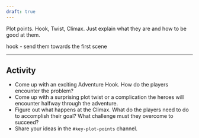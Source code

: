 ```yaml
---
draft: true
---
```


Plot points. Hook, Twist, Climax. Just explain what they are and how to be good at them.

hook - send them towards the first scene

---

## Activity
- Come up with an exciting Adventure Hook. How do the players encounter the problem?
- Come up with a surprising plot twist or a complication the heroes will encounter halfway through the adventure.
- Figure out what happens at the Climax. What do the players need to do to accomplish their goal? What challenge must they overcome to succeed?
- Share your ideas in the `#key-plot-points` channel.